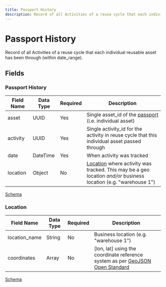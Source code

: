```yaml
---
title: Passport History
description: Record of all Activities of a reuse cycle that each individual reusable asset has been through (within date_range).
---
```


# Passport History

Record of all Activities of a reuse cycle that each individual reusable asset has been through (within date_range).

## Fields

### Passport History

Field Name | Data Type | Required | Description
---------- | --------- | -------- | -----------
asset|UUID|Yes|Single asset_id of the [passport](./3_5_Passport.md) (i.e. individual asset)|
activity|UUID|Yes|Single activity_id for the activity in reuse cycle that this individual asset passed through|
date|DateTime|Yes|When activity was tracked|
location|Object|No|[Location](./3_6_Passport_History.md#location) where activity was tracked. This may be a geo location *and/or* business location (e.g. "warehouse 1")|

[Schema](./../schema/passport_history.schema.json)

### Location

Field Name | Data Type | Required | Description
---------- | --------- | -------- | -----------
location_name|String|No|Business location (e.g. "warehouse 1")
coordinates|Array|No|[lon, lat] using the coordinate reference system as per [GeoJSON Open Standard](https://tools.ietf.org/html/rfc7946#page-12)


[Schema](./../schema/location.schema.json)